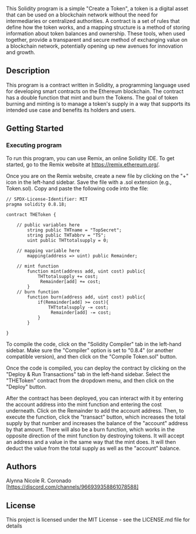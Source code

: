 This Solidity program is a simple "Create a Token", a token is a digital asset that can be used on a blockchain network without the need for intermediaries or centralized authorities. A contract is a set of rules that define how the token works, and a mapping structure is a method of storing information about token balances and ownership. These tools, when used together, provide a transparent and secure method of exchanging value on a blockchain network, potentially opening up new avenues for innovation and growth.

## Description

This program is a contract written in Solidity, a programming language used for developing smart contracts on the Ethereum blockchain. The contract has a double function that mint and burn the Tokens. The goal of token burning and minting is to manage a token's supply in a way that supports its intended use case and benefits its holders and users.

## Getting Started

### Executing program

To run this program, you can use Remix, an online Solidity IDE. To get started, go to the Remix website at https://remix.ethereum.org/.

Once you are on the Remix website, create a new file by clicking on the "+" icon in the left-hand sidebar. Save the file with a .sol extension (e.g., Token.sol). Copy and paste the following code into the file:

```solidity
// SPDX-License-Identifier: MIT
pragma solidity 0.8.18;

contract THEToken {

    // public variables here
        string public THTname = "TopSecret";
        string public THTabbrv = "TS";
        uint public THTtotalsupply = 0;

    // mapping variable here
        mapping(address => uint) public Remainder;

    // mint function
        function mint(address add, uint cost) public{
            THTtotalsupply += cost;
             Remainder[add] += cost;
        }
    // burn function
        function burn(address add, uint cost) public{
            if(Remainder[add] >= cost){
                THTtotalsupply -= cost;
                 Remainder[add] -= cost;
            }
        }  

}
```

To compile the code, click on the "Solidity Compiler" tab in the left-hand sidebar. Make sure the "Compiler" option is set to "0.8.4" (or another compatible version), and then click on the "Compile Token.sol" button.

Once the code is compiled, you can deploy the contract by clicking on the "Deploy & Run Transactions" tab in the left-hand sidebar. Select the "THEToken" contract from the dropdown menu, and then click on the "Deploy" button.

After the contract has been deployed, you can interact with it by entering the account address into the mint function and entering the cost underneath. Click on the Remainder to add the account address. Then, to execute the function, click the "transact" button, which increases the total supply by that number and increases the balance of the "account" address by that amount. There will also be a burn function, which works in the opposite direction of the mint function by destroying tokens. It will accept an address and a value in the same way that the mint does. It will then deduct the value from the total supply as well as the "account" balance.

## Authors

Alynna Nicole R. Coronado
[https://discord.com/channels/966939358861078588]


## License

This project is licensed under the MIT License - see the LICENSE.md file for details
